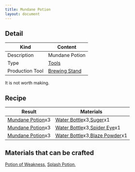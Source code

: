 ```yaml
---
title: Mundane Potion
layout: document
---
```

## Detail

|Kind|Content|
|---|---|
|Description|Mundane Potion|
|Type|[Tools](Tools)|
|Production Tool|[Brewing Stand](Brewing_Stand)|

It is not worth making.

## Recipe

|Result|Materials|
|---|---|
|[Mundane Potion](Mundane_Potion)x3|[Water Bottle](Water_Bottle)x3,[Suger](Suger)x1|
|[Mundane Potion](Mundane_Potion)x3|[Water Bottle](Water_Bottle)x3,[Spider Eye](Spider_Eye)x1|
|[Mundane Potion](Mundane_Potion)x3|[Water Bottle](Water_Bottle)x3,[Blaze Powder](Blaze_Powder)x1|

## Materials that can be crafted

[Potion of Weakness](Potion_of_Weakness),
[Splash Potion](Splash_Potion),
